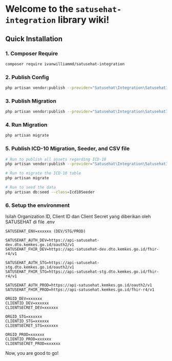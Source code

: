 # Welcome to the ```satusehat-integration``` library wiki!

## Quick Installation

### 1. Composer Require

```bash
composer require ivanwilliammd/satusehat-integration
```

### 2. Publish Config

```bash
php artisan vendor:publish --provider="Satusehat\Integration\SatusehatIntegrationServiceProvider" --tag=config
```

### 3. Publish Migration

```bash
php artisan vendor:publish --provider="Satusehat\Integration\SatusehatIntegrationServiceProvider" --tag=migrations
```

### 4. Run Migration

```bash
php artisan migrate
```

### 5. Publish ICD-10 Migration, Seeder, and CSV file
```bash
# Run to publish all assets regarding ICD-10
php artisan vendor:publish --provider="Satusehat\Integration\SatusehatIntegrationServiceProvider" --tag=icd10

# Run to migrate the ICD-10 table
php artisan migrate

# Run to seed the data
php artisan db:seed --class=Icd10Seeder
```


### 6. Setup the environment
Isilah Organization ID, Client ID dan Client Secret yang diberikan oleh SATUSEHAT di file .env

```env
SATUSEHAT_ENV=xxxxxx (DEV/STG/PROD)

SATUSEHAT_AUTH_DEV=https://api-satusehat-dev.dto.kemkes.go.id/oauth2/v1
SATUSEHAT_FHIR_DEV=https://api-satusehat-dev.dto.kemkes.go.id/fhir-r4/v1

SATUSEHAT_AUTH_STG=https://api-satusehat-stg.dto.kemkes.go.id/oauth2/v1
SATUSEHAT_FHIR_STG=https://api-satusehat-stg.dto.kemkes.go.id/fhir-r4/v1

SATUSEHAT_AUTH_PROD=https://api-satusehat.kemkes.go.id/oauth2/v1
SATUSEHAT_FHIR_PROD=https://api-satusehat.kemkes.go.id/fhir-r4/v1

ORGID_DEV=xxxxxx
CLIENTID_DEV=xxxxxx
CLIENTSECRET_DEV=xxxxxx

ORGID_STG=xxxxxx
CLIENTID_STG=xxxxxx
CLIENTSECRET_STG=xxxxxx

ORGID_PROD=xxxxxx
CLIENTID_PROD=xxxxxx
CLIENTSECRET_PROD=xxxxxx
```

Now, you are good to go!